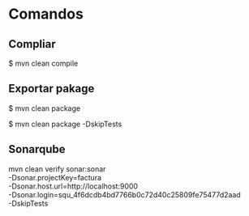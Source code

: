 # Comandos

## Compliar

$ mvn clean compile


## Exportar pakage

$ mvn clean package

$ mvn clean package -DskipTests

## Sonarqube


mvn clean verify sonar:sonar \
  -Dsonar.projectKey=factura \
  -Dsonar.host.url=http://localhost:9000 \
  -Dsonar.login=squ_4f6dcdb4bd7766b0c72d40c25809fe75477d2aad \
  -DskipTests
